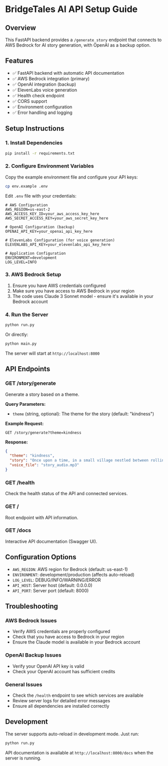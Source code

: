 # BridgeTales AI API Setup Guide

## Overview
This FastAPI backend provides a `/generate_story` endpoint that connects to AWS Bedrock for AI story generation, with OpenAI as a backup option.

## Features
- ✅ FastAPI backend with automatic API documentation
- ✅ AWS Bedrock integration (primary)
- ✅ OpenAI integration (backup)
- ✅ ElevenLabs voice generation
- ✅ Health check endpoint
- ✅ CORS support
- ✅ Environment configuration
- ✅ Error handling and logging

## Setup Instructions

### 1. Install Dependencies
```bash
pip install -r requirements.txt
```

### 2. Configure Environment Variables
Copy the example environment file and configure your API keys:
```bash
cp env.example .env
```

Edit `.env` file with your credentials:
```env
# AWS Configuration
AWS_REGION=us-east-2
AWS_ACCESS_KEY_ID=your_aws_access_key_here
AWS_SECRET_ACCESS_KEY=your_aws_secret_key_here

# OpenAI Configuration (backup)
OPENAI_API_KEY=your_openai_api_key_here

# ElevenLabs Configuration (for voice generation)
ELEVENLABS_API_KEY=your_elevenlabs_api_key_here

# Application Configuration
ENVIRONMENT=development
LOG_LEVEL=INFO
```

### 3. AWS Bedrock Setup
1. Ensure you have AWS credentials configured
2. Make sure you have access to AWS Bedrock in your region
3. The code uses Claude 3 Sonnet model - ensure it's available in your Bedrock account

### 4. Run the Server
```bash
python run.py
```

Or directly:
```bash
python main.py
```

The server will start at `http://localhost:8000`

## API Endpoints

### GET /story/generate
Generate a story based on a theme.

**Query Parameters:**
- `theme` (string, optional): The theme for the story (default: "kindness")

**Example Request:**
```
GET /story/generate?theme=kindness
```

**Response:**
```json
{
  "theme": "kindness",
  "story": "Once upon a time, in a small village nestled between rolling hills, there lived a young girl named Maya who had a heart full of kindness...",
  "voice_file": "story_audio.mp3"
}
```

### GET /health
Check the health status of the API and connected services.

### GET /
Root endpoint with API information.

### GET /docs
Interactive API documentation (Swagger UI).

## Configuration Options

- `AWS_REGION`: AWS region for Bedrock (default: us-east-1)
- `ENVIRONMENT`: development/production (affects auto-reload)
- `LOG_LEVEL`: DEBUG/INFO/WARNING/ERROR
- `API_HOST`: Server host (default: 0.0.0.0)
- `API_PORT`: Server port (default: 8000)

## Troubleshooting

### AWS Bedrock Issues
- Verify AWS credentials are properly configured
- Check that you have access to Bedrock in your region
- Ensure the Claude model is available in your Bedrock account

### OpenAI Backup Issues
- Verify your OpenAI API key is valid
- Check your OpenAI account has sufficient credits

### General Issues
- Check the `/health` endpoint to see which services are available
- Review server logs for detailed error messages
- Ensure all dependencies are installed correctly

## Development

The server supports auto-reload in development mode. Just run:
```bash
python run.py
```

API documentation is available at `http://localhost:8000/docs` when the server is running.

